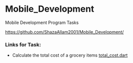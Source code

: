 # Mobile_Development
Mobile Development Program Tasks

https://github.com/ShazaAllam2001/Mobile_Development/

### Links for Task:
- Calculate the total cost of a grocery items  [total_cost.dart](https://github.com/ShazaAllam2001/Mobile_Development/Dart_Tasks/bin/total_cost.dart)